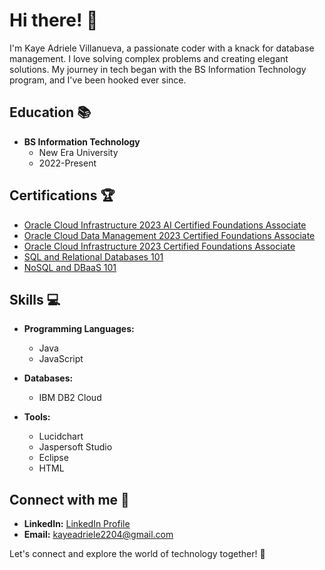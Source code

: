 # Hi there! 👋

I'm Kaye Adriele Villanueva, a passionate coder with a knack for database management. I love solving complex problems and creating elegant solutions. My journey in tech began with the BS Information Technology program, and I've been hooked ever since.

## Education 📚

- **BS Information Technology**
  - New Era University
  - 2022-Present

## Certifications 🏆

- [Oracle Cloud Infrastructure 2023 AI Certified Foundations Associate](https://catalog-education.oracle.com/pls/certview/sharebadge?id=E098736C8CEB07B1F13F7CE6E03B304A121D1F84C56BAB67F8932B75CC68A2FF&fbclid=IwAR3XfPHKijNA6E3XA52fpGvnWPV9lFk06K837Q0erku4iH2QUw3c6kyrR5k)
- [Oracle Cloud Data Management 2023 Certified Foundations Associate](https://catalog-education.oracle.com/pls/certview/sharebadge?id=62729EA18EEC0A755462AF05CEE8B579392B435E1790C751888C23078560D222&fbclid=IwAR0TXECp71OF0E7QMYF_EoH_eprK-qOmw33I7IeOwYa9LTBLrhgeRVvAKXo)
- [Oracle Cloud Infrastructure 2023 Certified Foundations Associate](https://catalog-education.oracle.com/pls/certview/sharebadge?id=B1E0AAFAA0A4584E1ED0563D517FE0D40F825EC171A0E40D64A6EC0079AC8C94&fbclid=IwAR37vUqJLteGVPffsT7SSeNHFnvzLrjGXYwGInypsl3BhUox2GSLrBl63L8)
- [SQL and Relational Databases 101]( https://courses.cognitiveclass.ai/certificates/3d5120de4de7485db18da33e11083e48)
- [NoSQL and DBaaS 101]( https://courses.cognitiveclass.ai/certificates/3992b6027dba432cabcdf97152bd8f93)
  

## Skills 💻

- **Programming Languages:**
  - Java
  - JavaScript

- **Databases:**
  - IBM DB2 Cloud

- **Tools:**
  - Lucidchart
  - Jaspersoft Studio
  - Eclipse
  - HTML

## Connect with me 🤝

- **LinkedIn:** [LinkedIn Profile](https://www.linkedin.com/in/kaye-adriele-villanuvea-166b092a4/)
- **Email:** kayeadriele2204@gmail.com

Let's connect and explore the world of technology together! 🚀

